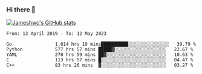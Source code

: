 ### Hi there 👋

[![Jameshwc's GitHub stats](https://github-readme-stats.vercel.app/api?username=jameshwc)](https://github.com/anuraghazra/github-readme-stats)

<!--START_SECTION:waka-->

```text
From: 13 April 2019 - To: 12 May 2023

Go                1,014 hrs 19 mins██████████░░░░░░░░░░░░░░░   39.79 %
Python            577 hrs 57 mins █████▓░░░░░░░░░░░░░░░░░░░   22.67 %
YAML              270 hrs 59 mins ██▓░░░░░░░░░░░░░░░░░░░░░░   10.63 %
C                 113 hrs 57 mins █░░░░░░░░░░░░░░░░░░░░░░░░   04.47 %
C++               83 hrs 26 mins  ▓░░░░░░░░░░░░░░░░░░░░░░░░   03.27 %
```

<!--END_SECTION:waka-->